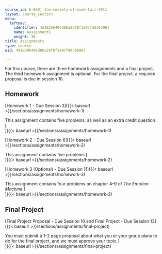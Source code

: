 ```yaml
---
course_id: 6-868j-the-society-of-mind-fall-2011
layout: course_section
menu:
  leftnav:
    identifier: 4d18296496d86a26f8f1e97fd030b967
    name: Assignments
    weight: 30
title: Assignments
type: course
uid: 4d18296496d86a26f8f1e97fd030b967

---
```


For this course, there are three homework assignments and a final project. The third homework assignment is optional. For the final project, a required proposal is due in session 10.

Homework
--------

[Homework 1 - Due Session 3]({{< baseurl >}}/sections/assignments/homework-1)

This assignment contains five problems, as well as an extra credit question.[  
]({{< baseurl >}}/sections/assignments/homework-1)

[Homework 2 - Due Session 6]({{< baseurl >}}/sections/assignments/homework-2)

This assignment contains five problems.[  
]({{< baseurl >}}/sections/assignments/homework-2)

[Homework 3 (Optional) - Due Session 11]({{< baseurl >}}/sections/assignments/homework-3)

This assignment contains four problems on chapter 4–9 of _The Emotion Machine_.[  
]({{< baseurl >}}/sections/assignments/homework-3)

Final Project
-------------

[Final Project Proposal - Due Session 10 and Final Project - Due Session 13]({{< baseurl >}}/sections/assignments/final-project)

You must submit a 1–2 page proposal about what you or your group plans to do for the final project, and we must approve your topic.[  
]({{< baseurl >}}/sections/assignments/final-project)